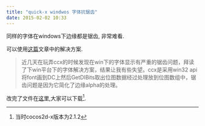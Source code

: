 ```yaml
---
title: "quick-x windwos 字体抗锯齿"
date: 2015-02-02 10:33
---
```


同样的字体在windows下边缘都是锯齿, 非常难看.

可以使用[这篇][1]文章中的解决方案.

> 近几天在玩弄ccx的时候发现在win下的字体显示有严重的锯齿问题，拜读了下win平台下的字体解决方案，结果让我有些失望。ccx是采用win32 api将font画到DC上然后GetDIBits取出位图数据经过处理放到位图数组中，锯齿问题是因为它简化了边缘alpha的处理。


改完了文件在[这里][2],大家可以下载[^注1].


[^注1]: 当时cocos2d-x版本为2.1.2


[1]: http://my.oschina.net/gal/blog/141431
[2]: /image/CCImage.cpp